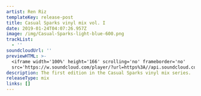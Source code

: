 ```yaml
---
artist: Ren Riz
templateKey: release-post
title: Casual Sparks vinyl mix vol. I
date: 2019-01-24T04:07:26.957Z
image: /img/Casual-Sparks-light-blue-600.png
trackList:
  - ''
soundcloudUrl: ''
previewHTML: >-
  <iframe width='100%' height='166' scrolling='no' frameborder='no'
  src='https://w.soundcloud.com/player/?url=https%3A//api.soundcloud.com/tracks/137472879&amp;color=%230066cc&amp;auto_play=false&amp;hide_related=true&amp;show_comments=false&amp;show_user=false&amp;show_reposts=false&amp;show_teaser=false'></iframe>
description: The first edition in the Casual Sparks vinyl mix series.
releaseType: mix
links: []
---
```


